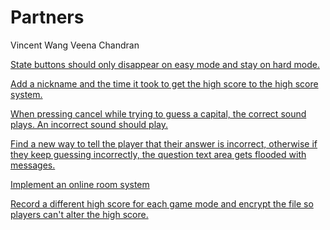 # Partners
Vincent Wang
Veena Chandran

[State buttons should only disappear on easy mode and stay on hard mode.](https://github.com/UCSB-CS56-Projects/cs56-games-states-quiz/issues/38)

[Add a nickname and the time it took to get the high score to the high score system.](https://github.com/UCSB-CS56-Projects/cs56-games-states-quiz/issues/36)

[When pressing cancel while trying to guess a capital, the correct sound plays. An incorrect sound should play.](https://github.com/UCSB-CS56-Projects/cs56-games-states-quiz/issues/35)

[Find a new way to tell the player that their answer is incorrect, otherwise if they keep guessing incorrectly, the question text area gets flooded with messages.](https://github.com/UCSB-CS56-Projects/cs56-games-states-quiz/issues/34)

[Implement an online room system](https://github.com/UCSB-CS56-Projects/cs56-games-states-quiz/issues/33)

[Record a different high score for each game mode and encrypt the file so players can't alter the high score.](https://github.com/UCSB-CS56-Projects/cs56-games-states-quiz/issues/32)
